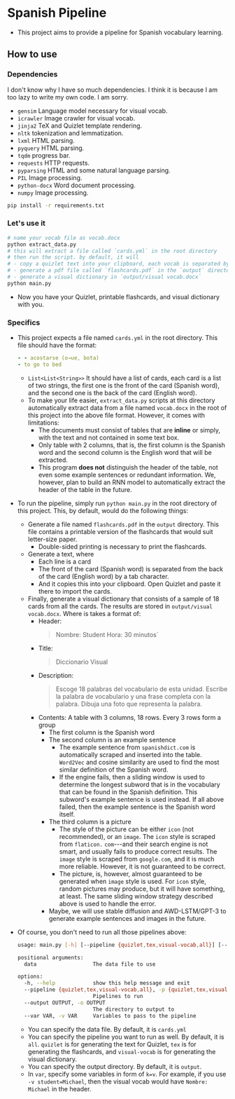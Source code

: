 # Spanish Pipeline

- This project aims to provide a pipeline for Spanish vocabulary learning.

## How to use

### Dependencies

I don't know why I have so much dependencies. I think it is because I am too
lazy to write my own code. I am sorry.

- `gensim` Language model necessary for visual vocab.
- `icrawler` Image crawler for visual vocab.
- `jinja2` TeX and Quizlet template rendering.
- `nltk` tokenization and lemmatization.
- `lxml` HTML parsing.
- `pyquery` HTML parsing.
- `tqdm` progress bar.
- `requests` HTTP requests.
- `pyparsing` HTML and some natural language parsing.
- `PIL` Image processing.
- `python-docx` Word document processing.
- `numpy` Image processing.

```bash
pip install -r requirements.txt
```

### Let's use it

```bash
# name your vocab file as vocab.docx
python extract_data.py
# this will extract a file called `cards.yml` in the root directory
# then run the script. by default, it will
# - copy a quizlet text into your clipboard, each vocab is separated by `\n` and definition/translation is separated by `  `
# - generate a pdf file called `flashcards.pdf` in the `output` directory. You use have MikTeX/MacTeX/TeXLive installed to compile the tex file.
# - generate a visual dictionary in `output/visual vocab.docx`
python main.py
```

- Now you have your Quizlet, printable flashcards, and visual dictionary with you.

### Specifics

- This project expects a file named `cards.yml` in the root directory. This file
  should have the format:

  ```yaml
  - - acostarse (o→ue, bota)
  - to go to bed
  ```

  - `List<List<String>>` It should have a list of cards, each card is a list
    of two strings, the first one is the front of the card (Spanish word), and
    the second one is the back of the card (English word).
  - To make your life easier, `extract_data.py` scripts at this directory
    automatically extract data from a file named `vocab.docx` in the root
    of this project into the above file format. However, it comes with limitations:
    - The documents must consist of tables that are **inline** or simply, with
      the text and not contained in some text box.
    - Only table with 2 columns, that is, the first column is the Spanish word
      and the second column is the English word that will be extracted.
    - This program **does not** distinguish the header of the table, not
      even some example sentences or redundant information. We, however, plan
      to build an RNN model to automatically extract the header of the table in
      the future.

- To run the pipeline, simply run `python main.py` in the root directory of this
  project. This, by default, would do the following things:

  - Generate a file named `flashcards.pdf` in the `output` directory. This file
    contains a printable version of the flashcards that would suit letter-size
    paper.
    - Double-sided printing is necessary to print the flashcards.
  - Generate a text, where
    - Each line is a card
    - The front of the card (Spanish word) is separated from the back of the card
      (English word) by a tab character.
    - And it copies this into your clipboard. Open Quizlet and paste it there to
      import the cards.
  - Finally, generate a visual dictionary that consists of a sample of 18 cards
    from all the cards. The results are stored in `output/visual vocab.docx`. Where
    is takes a format of:
    - Header:
      > Nombre: Student Hora: 30 minutos\`
    - Title:
      > Diccionario Visual
    - Description:
      > Escoge 18 palabras del vocabulario de esta unidad. Escribe la palabra de
      > vocabulario y una frase completa con la palabra. Dibuja una foto que
      > representa la palabra.
    - Contents:
      A table with 3 columns, 18 rows. Every 3 rows form a group
      - The first column is the Spanish word
      - The second column is an example sentence
        - The example sentence from `spanishdict.com` is automatically scraped
          and inserted into the table. `Word2Vec` and cosine similarity are used to find the most similar definition of the Spanish word.
        - If the engine fails, then a sliding window is used to determine the
          longest subword that is in the vocabulary that can be found in the
          Spanish definition. This subword's example sentence is used instead.
          If all above failed, then the example sentence is the Spanish word
          itself.
      - The third column is a picture
        - The style of the picture can be either `icon` (not recommended), or an
          `image`. The `icon` style is scraped from `flaticon.` `com`---and
          their search engine is not smart, and usually fails to produce correct
          results. The `image` style is scraped from `google.com`, and it is
          much more reliable. However, it is not guaranteed to be correct.
        - The picture, is, however, almost guaranteed to be generated when
          `image` style is used. For `icon` style, random pictures may produce,
          but it will have something, at least. The same sliding window strategy
          described above is used to handle the error.
      - Maybe, we will use stable diffusion and AWD-LSTM/GPT-3 to generate
        example sentences and images in the future.

- Of course, you don't need to run all those pipelines above:

  ```bash
  usage: main.py [-h] [--pipeline {quizlet,tex,visual-vocab,all}] [--output OUTPUT] [--var VAR] [data]

  positional arguments:
    data                  The data file to use

  options:
    -h, --help            show this help message and exit
    --pipeline {quizlet,tex,visual-vocab,all}, -p {quizlet,tex,visual-vocab,all}
                          Pipelines to run
    --output OUTPUT, -o OUTPUT
                          The directory to output to
    --var VAR, -v VAR     Variables to pass to the pipeline
  ```

  - You can specify the data file. By default, it is `cards.yml`
  - You can specify the pipeline you want to run as well. By default, it is
    `all`. `quizlet` is for generating the text for Quizlet, `tex` is for
    generating the flashcards, and `visual-vocab` is for generating the visual
    dictionary.
  - You can specify the output directory. By default, it is `output`.
  - In `var`, specify some variables in form of `k=v`. For example, if you use
    `-v student=Michael`, then the visual vocab would have `Nombre: Michael` in
    the header.

